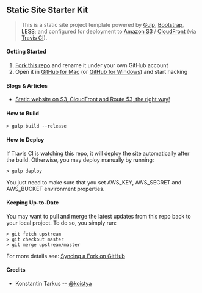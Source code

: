 ## Static Site Starter Kit

> This is a static site project template powered by [Gulp](http://gulpjs.com/),
> [Bootstrap](http://getbootstrap.com/), [LESS](http://lesscss.org/); and
> configured for deployment to [Amazon S3](http://aws.amazon.com/s3/)
> / [CloudFront](http://aws.amazon.com/cloudfront/) (via [Travis CI](https://travis-ci.org/)).

#### Getting Started

 1. [Fork this repo](https://github.com/kriasoft/static-site-starter/fork) and rename it under your own GitHub account
 2. Open it in [GitHub for Mac](https://mac.github.com/)
    (or [GitHub for Windows](https://windows.github.com/)) and start hacking

#### Blogs & Articles

 - [Static website on S3, CloudFront and Route 53, the right way!](http://www.michaelgallego.fr/blog/2013/08/27/static-website-on-s3-cloudfront-and-route-53-the-right-way/)

#### How to Build

```
> gulp build --release
```

#### How to Deploy

If Travis CI is watching this repo, it will deploy the site automatically after
the build. Otherwise, you may deploy manually by running:

```
> gulp deploy
```

You just need to make sure that you set AWS_KEY, AWS_SECRET and AWS_BUCKET
environment properties.

#### Keeping Up-to-Date

You may want to pull and merge the latest updates from this repo back to your
local project. To do so, you simply run:

```
> git fetch upstream
> git checkout master
> git merge upstream/master
```

For more details see: [Syncing a Fork on GitHub](https://help.github.com/articles/syncing-a-fork)

#### Credits

 - Konstantin Tarkus -- [@koistya](https://twitter.com/koistya)